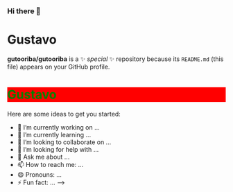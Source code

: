 ### Hi there 👋

# Gustavo

**gutooriba/gutooriba** is a ✨ _special_ ✨ repository because its `README.md` (this file) appears on your GitHub profile.

<h1 style="color:green; background-color:red">Gustavo</h1>

Here are some ideas to get you started:

- 🔭 I’m currently working on ...
- 🌱 I’m currently learning ...
- 👯 I’m looking to collaborate on ...
- 🤔 I’m looking for help with ...
- 💬 Ask me about ...
- 📫 How to reach me: ...
- 😄 Pronouns: ...
- ⚡ Fun fact: ...
  -->
